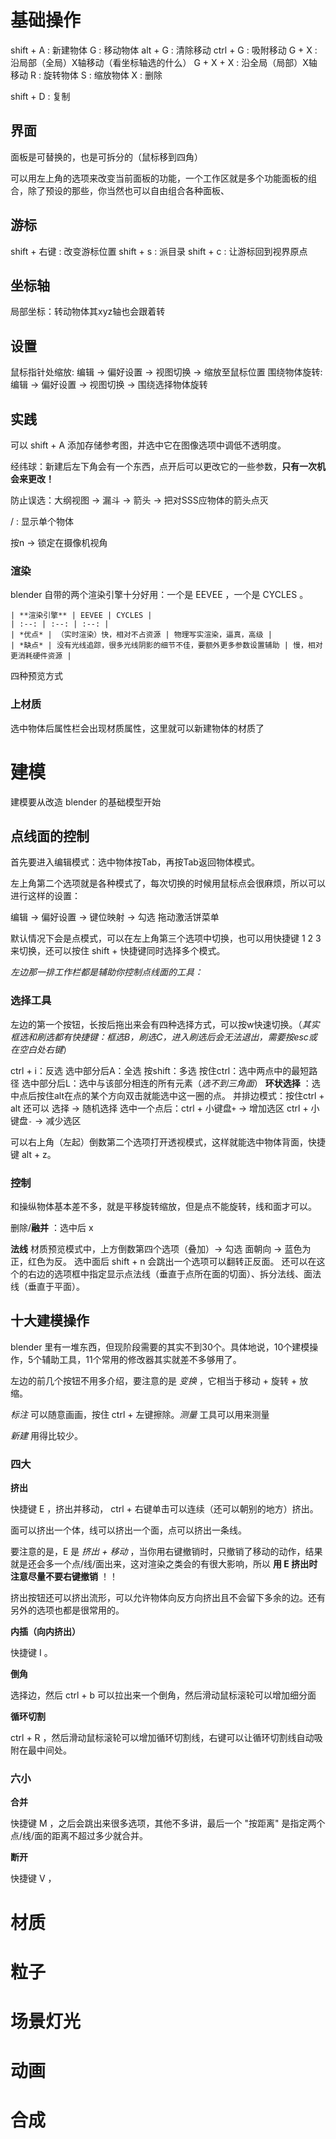# 基础操作

shift + A : 新建物体
G : 移动物体
alt + G : 清除移动
ctrl + G : 吸附移动
G + X : 沿局部（全局）X轴移动（看坐标轴选的什么）
G + X + X : 沿全局（局部）X轴移动
R : 旋转物体
S : 缩放物体
X : 删除

shift + D : 复制

## 界面

面板是可替换的，也是可拆分的（鼠标移到四角）

可以用左上角的选项来改变当前面板的功能，一个工作区就是多个功能面板的组合，除了预设的那些，你当然也可以自由组合各种面板、

## 游标

shift + 右键 : 改变游标位置
shift + s : 派目录
shift + c : 让游标回到视界原点

## 坐标轴

局部坐标：转动物体其xyz轴也会跟着转

## 设置

鼠标指针处缩放: 编辑 -> 偏好设置 -> 视图切换 -> 缩放至鼠标位置
围绕物体旋转: 编辑 -> 偏好设置 -> 视图切换 -> 围绕选择物体旋转

## 实践

可以 shift + A 添加存储参考图，并选中它在图像选项中调低不透明度。

经纬球：新建后左下角会有一个东西，点开后可以更改它的一些参数，**只有一次机会来更改！**

防止误选：大纲视图 -> 漏斗 -> 箭头 -> 把对SSS应物体的箭头点灭

/ : 显示单个物体

按n -> 锁定在摄像机视角

### 渲染

blender 自带的两个渲染引擎十分好用：一个是 EEVEE ，一个是 CYCLES 。

```tx
| **渲染引擎** | EEVEE | CYCLES |
| :--: | :--: | :--: |
| *优点* | （实时渲染）快，相对不占资源 | 物理写实渲染，逼真，高级 |
| *缺点* | 没有光线追踪，很多光线阴影的细节不佳，要额外更多参数设置辅助 | 慢，相对更消耗硬件资源 |
```

四种预览方式

### 上材质

选中物体后属性栏会出现材质属性，这里就可以新建物体的材质了

# 建模

建模要从改造 blender 的基础模型开始

## 点线面的控制

首先要进入编辑模式：选中物体按Tab，再按Tab返回物体模式。

左上角第二个选项就是各种模式了，每次切换的时候用鼠标点会很麻烦，所以可以进行这样的设置：

编辑 -> 偏好设置 -> 键位映射 -> 勾选 拖动激活饼菜单

默认情况下会是点模式，可以在左上角第三个选项中切换，也可以用快捷键 1 2 3 来切换，还可以按住 shift + 快捷键同时选择多个模式。

*左边那一排工作栏都是辅助你控制点线面的工具：*

### 选择工具

左边的第一个按钮，长按后拖出来会有四种选择方式，可以按w快速切换。（*其实框选和刷选都有快捷键：框选B，刷选C，进入刷选后会无法退出，需要按esc或在空白处右键*）

ctrl + i：反选
选中部分后A：全选
按shift：多选
按住ctrl：选中两点中的最短路径
选中部分后L：选中与该部分相连的所有元素（*选不到三角面*）
**环状选择** ：选中点后按住alt在点的某个方向双击就能选中这一圈的点。
并排边模式：按住ctrl + alt
还可以 选择 -> 随机选择
选中一个点后：ctrl + 小键盘`+` -> 增加选区
ctrl + 小键盘`-` -> 减少选区

可以右上角（左起）倒数第二个选项打开透视模式，这样就能选中物体背面，快捷键 alt + z。

### 控制

和操纵物体基本差不多，就是平移旋转缩放，但是点不能旋转，线和面才可以。

删除/**融并** ：选中后 x

**法线**
	材质预览模式中，上方倒数第四个选项（叠加）-> 勾选 面朝向 -> 蓝色为正，红色为反。
	选中面后 shift + n 会跳出一个选项可以翻转正反面。
	还可以在这个的右边的选项框中指定显示点法线（垂直于点所在面的切面）、拆分法线、面法线（垂直于平面）。

## 十大建模操作

blender 里有一堆东西，但现阶段需要的其实不到30个。具体地说，10个建模操作，5个辅助工具，11个常用的修改器其实就差不多够用了。

左边的前几个按钮不用多介绍，要注意的是 *变换* ，它相当于移动 + 旋转 + 放缩。

*标注* 可以随意画画，按住 ctrl + 左键擦除。*测量* 工具可以用来测量

*新建* 用得比较少。

### 四大

**挤出**

快捷键 E ，挤出并移动， ctrl + 右键单击可以连续（还可以朝别的地方）挤出。

面可以挤出一个体，线可以挤出一个面，点可以挤出一条线。

要注意的是，E 是 *挤出 + 移动* ，当你用右键撤销时，只撤销了移动的动作，结果就是还会多一个点/线/面出来，这对渲染之类会的有很大影响，所以 **用 E 挤出时注意尽量不要右键撤销** ！！

挤出按钮还可以挤出流形，可以允许物体向反方向挤出且不会留下多余的边。还有另外的选项也都是很常用的。

**内插（向内挤出）**

快捷键 I 。

**倒角**

选择边，然后 ctrl + b 可以拉出来一个倒角，然后滑动鼠标滚轮可以增加细分面

**循环切割**

ctrl + R ，然后滑动鼠标滚轮可以增加循环切割线，右键可以让循环切割线自动吸附在最中间处。

### 六小

**合并**

快捷键 M ，之后会跳出来很多选项，其他不多讲，最后一个 "按距离" 是指定两个点/线/面的距离不超过多少就合并。

**断开**

快捷键 V ，

# 材质

# 粒子

# 场景灯光

# 动画

# 合成